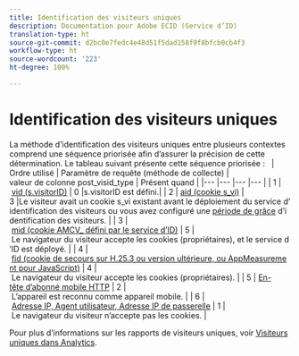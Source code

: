 ```yaml
---
title: Identification des visiteurs uniques
description: Documentation pour Adobe ECID (Service d’ID)
translation-type: ht
source-git-commit: d2bc0e7fedc4e48d51f5dad158f9f8bfcb0cb4f3
workflow-type: ht
source-wordcount: '223'
ht-degree: 100%

---
```



# Identification des visiteurs uniques

La méthode d’identification des visiteurs uniques entre plusieurs contextes comprend une séquence priorisée afin d’assurer la précision de cette détermination. Le tableau suivant présente cette séquence priorisée :
 
| Ordre utilisé | Paramètre de requête (méthode de collecte) | valeur de colonne post_visid_type | Présent quand |
|--- |--- |--- |--- |
| 1 | [vid (s.visitorID)](https://docs.adobe.com/content/help/fr-FR/analytics/technotes/visitor-identification.html) | 0 |s.visitorID est défini.|
| 2 | [aid (cookie s_vi)](https://docs.adobe.com/content/help/fr-FR/analytics/technotes/visitor-identification.html) | 3 |Le visiteur avait un cookie s_vi existant avant le déploiement du service d’identification des visiteurs ou vous avez configuré une [période de grâce](https://docs.adobe.com/content/help/fr-FR/id-service/using/reference/analytics-reference/grace-period.html) d’identification des visiteurs. |
| 3 | [mid (cookie AMCV_ défini par le service d’ID)](https://docs.adobe.com/content/help/fr-FR/id-service/using/home.html) | 5 | Le navigateur du visiteur accepte les cookies (propriétaires), et le service d’ID est déployé. |
| 4 | [fid (cookie de secours sur H.25.3 ou version ultérieure, ou AppMeasurement pour JavaScript)](https://docs.adobe.com/content/help/fr-FR/analytics/technotes/visitor-identification.html) | 4 | Le navigateur du visiteur accepte les cookies (propriétaires). |
| 5 | [En-tête d’abonné mobile HTTP](https://docs.adobe.com/content/help/fr-FR/analytics/technotes/visitor-identification.html) | 2 | L’appareil est reconnu comme appareil mobile. |
| 6 | [Adresse IP, Agent utilisateur, Adresse IP de passerelle](https://docs.adobe.com/content/help/fr-FR/analytics/technotes/visitor-identification.html) | 1 | Le navigateur du visiteur n’accepte pas les cookies. |

Pour plus d’informations sur les rapports de visiteurs uniques, voir [Visiteurs uniques dans Analytics](https://docs.adobe.com/content/help/fr-FR/analytics/components/variables/dimensions-reports/reports-unique-visitors-v15-dsc.html).
